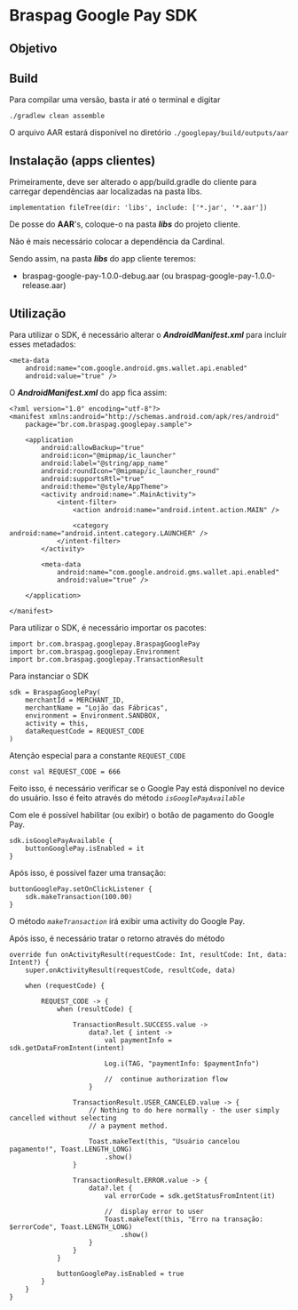 # Braspag Google Pay SDK

## Objetivo


## Build

Para compilar uma versão, basta ir até o terminal e digitar
 
 ```
 ./gradlew clean assemble
 ```

O arquivo AAR estará disponível no diretório `./googlepay/build/outputs/aar`


## Instalação (apps clientes)

Primeiramente, deve ser alterado o app/build.gradle do cliente para carregar dependências aar localizadas na pasta libs.

```
implementation fileTree(dir: 'libs', include: ['*.jar', '*.aar'])
```

De posse do **AAR**'s, coloque-o na pasta ***libs*** do projeto cliente.

Não é mais necessário colocar a dependência da Cardinal.

Sendo assim, na pasta ***libs*** do app cliente teremos:

- braspag-google-pay-1.0.0-debug.aar (ou braspag-google-pay-1.0.0-release.aar)


## Utilização

Para utilizar o SDK, é necessário alterar o ***AndroidManifest.xml*** para incluir esses metadados:

```
<meta-data
    android:name="com.google.android.gms.wallet.api.enabled"
    android:value="true" />
```

O ***AndroidManifest.xml*** do app fica assim:

```
<?xml version="1.0" encoding="utf-8"?>
<manifest xmlns:android="http://schemas.android.com/apk/res/android"
    package="br.com.braspag.googlepay.sample">

    <application
        android:allowBackup="true"
        android:icon="@mipmap/ic_launcher"
        android:label="@string/app_name"
        android:roundIcon="@mipmap/ic_launcher_round"
        android:supportsRtl="true"
        android:theme="@style/AppTheme">
        <activity android:name=".MainActivity">
            <intent-filter>
                <action android:name="android.intent.action.MAIN" />

                <category android:name="android.intent.category.LAUNCHER" />
            </intent-filter>
        </activity>

        <meta-data
            android:name="com.google.android.gms.wallet.api.enabled"
            android:value="true" />

    </application>

</manifest>
```

Para utilizar o SDK, é necessário importar os pacotes:

```
import br.com.braspag.googlepay.BraspagGooglePay
import br.com.braspag.googlepay.Environment
import br.com.braspag.googlepay.TransactionResult
```

Para instanciar o SDK

```
sdk = BraspagGooglePay(
    merchantId = MERCHANT_ID,
    merchantName = "Lojão das Fábricas",
    environment = Environment.SANDBOX,
    activity = this,
    dataRequestCode = REQUEST_CODE
)
```

Atenção especial para a constante `REQUEST_CODE`
 
```
const val REQUEST_CODE = 666
```

Feito isso, é necessário verificar se o Google Pay está disponível no device do usuário.
Isso é feito através do método *`isGooglePayAvailable`*

Com ele é possível habilitar (ou exibir) o botão de pagamento do Google Pay.

```
sdk.isGooglePayAvailable {
    buttonGooglePay.isEnabled = it
}
```

Após isso, é possível fazer uma transação:

```
buttonGooglePay.setOnClickListener {
    sdk.makeTransaction(100.00)
}
```

O método *`makeTransaction`* irá exibir uma activity do Google Pay.

Após isso, é necessário tratar o retorno através do método

```
override fun onActivityResult(requestCode: Int, resultCode: Int, data: Intent?) {
    super.onActivityResult(requestCode, resultCode, data)

    when (requestCode) {

        REQUEST_CODE -> {
            when (resultCode) {

                TransactionResult.SUCCESS.value ->
                    data?.let { intent ->
                        val paymentInfo = sdk.getDataFromIntent(intent)

                        Log.i(TAG, "paymentInfo: $paymentInfo")

                        //  continue authorization flow
                    }

                TransactionResult.USER_CANCELED.value -> {
                    // Nothing to do here normally - the user simply cancelled without selecting
                    // a payment method.

                    Toast.makeText(this, "Usuário cancelou pagamento!", Toast.LENGTH_LONG)
                        .show()
                }

                TransactionResult.ERROR.value -> {
                    data?.let {
                        val errorCode = sdk.getStatusFromIntent(it)

                        //  display error to user
                        Toast.makeText(this, "Erro na transação: $errorCode", Toast.LENGTH_LONG)
                            .show()
                    }
                }
            }

            buttonGooglePay.isEnabled = true
        }
    }
}
```